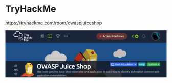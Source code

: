 # TryHackMe
  https://tryhackme.com/room/owaspjuiceshop
  
<img src="OWASP_JUICE_SHOP.png"
     alt="OWASP_JUICE_SHOP_icon"
     style="float: left; margin-right: 10px;" />
